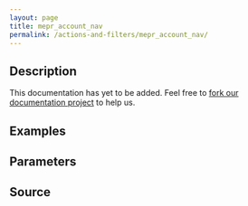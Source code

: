 ```yaml
---
layout: page
title: mepr_account_nav
permalink: /actions-and-filters/mepr_account_nav/
---
```


## Description

This documentation has yet to be added. Feel free to [fork our documentation project](https://github.com/caseproof/memberpress-docs) to help us.

## Examples


## Parameters


## Source

